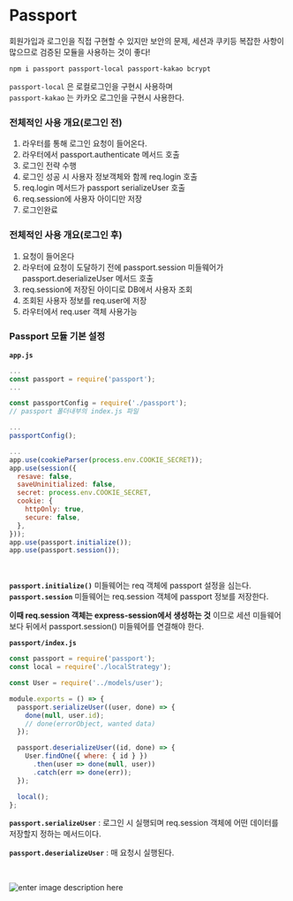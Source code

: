 # Passport
회원가입과 로그인을 직접 구현할 수 있지만 보안의 문제, 세션과 쿠키등 복잡한 사항이 많으므로 검증된 모듈을 사용하는 것이 좋다! <br>

```
npm i passport passport-local passport-kakao bcrypt
```
`passport-local` 은 로컬로그인을 구현시 사용하며 <br>
`passport-kakao` 는 카카오 로그인을 구현시 사용한다. <br>

### 전체적인 사용 개요(로그인 전)
1. 라우터를 통해 로그인 요청이 들어온다.
2. 라우터에서 passport.authenticate 메서드 호출
3. 로그인 전략 수행
4. 로그인 성공 시 사용자 정보객체와 함께 req.login 호출
5. req.login 메서드가 passport serializeUser 호출
6. req.session에 사용자 아이디만 저장
7. 로그인완료
### 전체적인 사용 개요(로그인 후)
1. 요청이 들어온다
2. 라우터에 요청이 도달하기 전에 passport.session 미들웨어가 passport.deserializeUser 메서드 호출
3. req.session에 저장된 아이디로 DB에서 사용자 조회
4. 조회된 사용자 정보를 req.user에 저장
5. 라우터에서 req.user 객체 사용가능

### Passport 모듈 기본 설정

**`app.js`**

```js
...
const passport = require('passport');
...

const passportConfig = require('./passport');
// passport 폴더내부의 index.js 파일

...
passportConfig();

...
app.use(cookieParser(process.env.COOKIE_SECRET));
app.use(session({
  resave: false,
  saveUninitialized: false,
  secret: process.env.COOKIE_SECRET,
  cookie: {
    httpOnly: true,
    secure: false,
  },
}));
app.use(passport.initialize());
app.use(passport.session());
```
<br>

**`passport.initialize()`** 미들웨어는 req 객체에 passport 설정을 심는다. <br>
**`passport.session`** 미들웨어는 req.session 객체에 passport 정보를 저장한다. <br>

**이때 req.session 객체는 express-session에서 생성하는 것** 이므로 세션 미들웨어보다 뒤에서 passport.session() 미들웨어를 연결해야 한다.
<br>

**`passport/index.js`**
```js
const passport = require('passport');
const local = require('./localStrategy');

const User = require('../models/user');

module.exports = () => {
  passport.serializeUser((user, done) => {
    done(null, user.id);
    // done(errorObject, wanted data)
  });

  passport.deserializeUser((id, done) => {
    User.findOne({ where: { id } })
      .then(user => done(null, user))
      .catch(err => done(err));
  });

  local();
};
```
**`passport.serializeUser`** : 로그인 시 실행되며 req.session 객체에 어떤 데이터를 저장할지 정하는 메서드이다. 

**`passport.deserializeUser`** : 매 요청시 실행된다. 

<br>

![enter image description here](https://user-images.githubusercontent.com/76484900/167432641-4da3893c-c67a-4d7e-9b2c-91acc89bfb3b.png)

